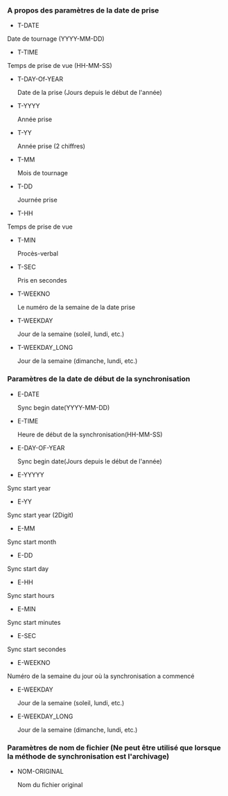 ### A propos des paramètres de la date de prise

- T-DATE     

Date de tournage (YYYY-MM-DD)

- T-TIME

Temps de prise de vue (HH-MM-SS)

- T-DAY-Of-YEAR

  Date de la prise (Jours depuis le début de l'année)

- T-YYYY

  Année prise

- T-YY

    Année prise (2 chiffres)

- T-MM

  Mois de tournage

- T-DD

  Journée prise

- T-HH

Temps de prise de vue

- T-MIN

  Procès-verbal

- T-SEC

  Pris en secondes

- T-WEEKNO

  Le numéro de la semaine de la date prise

- T-WEEKDAY

  Jour de la semaine (soleil, lundi, etc.)

- T-WEEKDAY_LONG

  Jour de la semaine (dimanche, lundi, etc.)

### Paramètres de la date de début de la synchronisation

- E-DATE

  Sync begin date(YYYY-MM-DD)

- E-TIME

  Heure de début de la synchronisation(HH-MM-SS)

- E-DAY-OF-YEAR

  Sync begin date(Jours depuis le début de l'année)

- E-YYYYY

Sync start year

- E-YY

Sync start year (2Digit)

- E-MM

Sync start month

- E-DD

Sync start day

- E-HH

Sync start hours

- E-MIN

Sync start minutes

- E-SEC

Sync start secondes

- E-WEEKNO

Numéro de la semaine du jour où la synchronisation a commencé

- E-WEEKDAY

  Jour de la semaine (soleil, lundi, etc.)

- E-WEEKDAY_LONG

  Jour de la semaine (dimanche, lundi, etc.)

### Paramètres de nom de fichier (Ne peut être utilisé que lorsque la méthode de synchronisation est l'archivage)

- NOM-ORIGINAL

  Nom du fichier original
